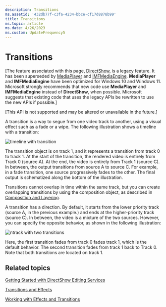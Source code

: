 ```yaml
---
description: Transitions
ms.assetid: '432db77f-c3fa-4234-bbce-cf17d8878b99'
title: Transitions
ms.topic: article
ms.date: 4/26/2023
ms.custom: UpdateFrequency5
---
```


# Transitions

\[The feature associated with this page, [DirectShow](/windows/win32/directshow/directshow), is a legacy feature. It has been superseded by [MediaPlayer](/uwp/api/Windows.Media.Playback.MediaPlayer) and [IMFMediaEngine](/windows/win32/api/mfmediaengine/nn-mfmediaengine-imfmediaengine). **MediaPlayer** and **IMFMediaEngine** have been optimized for Windows 10 and Windows 11. Microsoft strongly recommends that new code use **MediaPlayer** and **IMFMediaEngine** instead of **DirectShow**, when possible. Microsoft suggests that existing code that uses the legacy APIs be rewritten to use the new APIs if possible.\]

\[This API is not supported and may be altered or unavailable in the future.\]

A transition is a way to segue from one video track to another, using a visual effect such as a fade or a wipe. The following illustration shows a timeline with a transition:

![timeline with transition](images/timeline3.png)

The transition object is on track 1, and it represents a transition from track 0 to track 1. At the start of the transition, the rendered video is entirely from Track 0 (source A). At the end, the video is entirely from Track 1 (source C). In between, the output transitions from source A to source C. For example, in a fade transition, one source progressively fades to the other. The final output is schematized along the bottom of the illustration.

Transitions cannot overlap in time within the same track, but you can create overlapping transitions by using the composition object, as described in [Composition and Layering](composition-and-layering.md).

A transition has a direction. By default, it starts from the lower priority track (source A, in the previous example.) and ends at the higher-priority track (source C). In between, the video is a mixture of the two sources. However, you can specify the opposite behavior, as shown in the following illustration:

![ntrack with two transitions](images/fade.png)

Here, the first transition fades from track 0 fades track 1, which is the default behavior. The second transition fades from track 1 back to Track 0. Note that both transitions are located on track 1.

## Related topics

<dl> <dt>

[Getting Started with DirectShow Editing Services](getting-started-with-directshow-editing-services.md)
</dt> <dt>

[Transitions and Effects](transitions-and-effects.md)
</dt> <dt>

[Working with Effects and Transitions](working-with-effects-and-transitions.md)
</dt> </dl>

 

 



